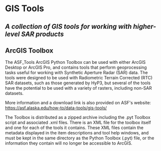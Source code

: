 GIS Tools
=========
**_A collection of GIS tools for working with higher-level SAR products_**
-----

## ArcGIS Toolbox
The ASF_Tools ArcGIS Python Toolbox can be used with either ArcGIS Desktop or ArcGIS Pro, and contains tools that perform geoprocessing tasks useful for working with Synthetic Aperture Radar (SAR) data. The tools were designed to be used with Radiometric Terrain Corrected (RTC) SAR datasets, such as those generated by HyP3, but several of the tools have the potential to be used with a variety of rasters, including non-SAR datasets.

More information and a download link is also provided on ASF's website:
https://asf.alaska.edu/how-to/data-tools/gis-tools/

The Toolbox is distributed as a zipped archive including the .pyt Toolbox script and associated .xml files. There is an XML file for the toolbox itself and one for each of the tools it contains. These XML files contain the metadata displayed in the item descriptions and tool help windows, and must be kept in the same directory as the Python Toolbox (.pyt) file, or the information they contain will no longer be accessible to ArcGIS.


